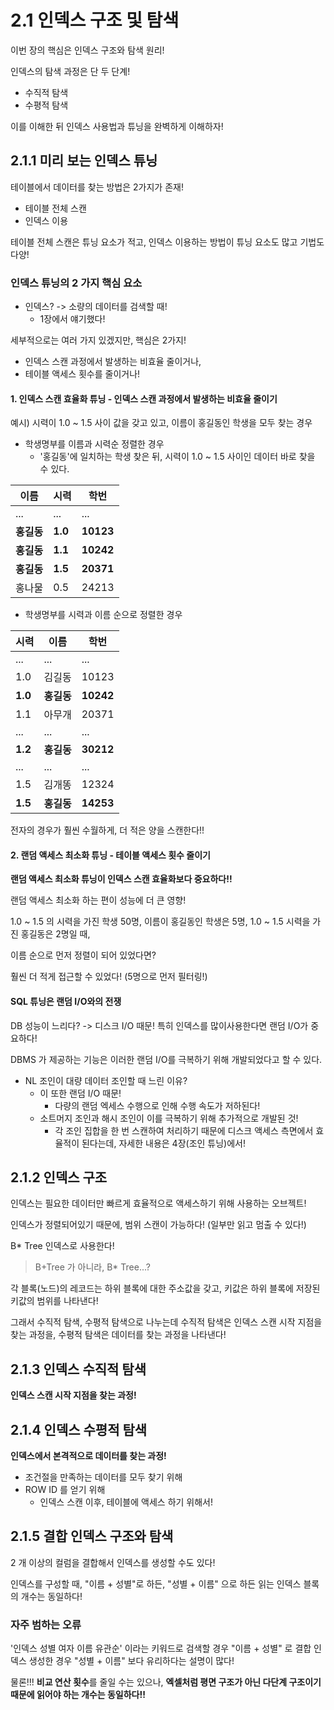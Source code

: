 # 2.1 인덱스 구조 및 탐색

이번 장의 핵심은 인덱스 구조와 탐색 원리!

인덱스의 탐색 과정은 단 두 단계!

- 수직적 탐색
- 수평적 탐색

이를 이해한 뒤 인덱스 사용법과 튜닝을 완벽하게 이해하자!



## 2.1.1 미리 보는 인덱스 튜닝

테이블에서 데이터를 찾는 방법은 2가지가 존재!

- 테이블 전체 스캔
- 인덱스 이용

테이블 전체 스캔은 튜닝 요소가 적고, 인덱스 이용하는 방법이 튜닝 요소도 많고 기법도 다양!

### 인덱스 튜닝의 2 가지 핵심 요소

- 인덱스? -> 소량의 데이터를 검색할 때!
  - 1장에서 얘기했다!

세부적으로는 여러 가지 있겠지만, 핵심은 2가지!

- 인덱스 스캔 과정에서 발생하는 비효율 줄이거나,
- 테이블 액세스 횟수를 줄이거나!

#### 1. 인덱스 스캔 효율화 튜닝 - 인덱스 스캔 과정에서 발생하는 비효율 줄이기

예시) 시력이 1.0 ~ 1.5 사이 값을 갖고 있고, 이름이 홍길동인 학생을 모두 찾는 경우

- 학생명부를 이름과 시력순 정렬한 경우
  - '홍길동'에 일치하는 학생 찾은 뒤, 시력이 1.0 ~ 1.5 사이인 데이터 바로 찾을 수 있다.

| 이름       | 시력    | 학번      |
| ---------- | ------- | --------- |
| ...        | ...     | ...       |
| **홍길동** | **1.0** | **10123** |
| **홍길동** | **1.1** | **10242** |
| **홍길동** | **1.5** | **20371** |
| 홍나물     | 0.5     | 24213     |

- 학생명부를 시력과 이름 순으로 정렬한 경우

| 시력    | 이름       | 학번      |
| ------- | ---------- | --------- |
| ...     | ...        | ...       |
| 1.0     | 김길동     | 10123     |
| **1.0** | **홍길동** | **10242** |
| 1.1     | 아무개     | 20371     |
| ...     | ...        | ...       |
| **1.2** | **홍길동** | **30212** |
| ...     | ...        | ...       |
| 1.5     | 김개똥     | 12324     |
| **1.5** | **홍길동** | **14253** |

전자의 경우가 훨씬 수월하게, 더 적은 양을 스캔한다!!

#### 2. 랜덤 액세스 최소화 튜닝 - 테이블 액세스 횟수 줄이기

**랜덤 액세스 최소화 튜닝이 인덱스 스캔 효율화보다 중요하다!!**

랜덤 액세스 최소화 하는 편이 성능에 더 큰 영향!

1.0 ~ 1.5 의 시력을 가진 학생 50명, 이름이 홍길동인 학생은 5명, 1.0 ~ 1.5 시력을 가진 홍길동은 2명일 때,

이름 순으로 먼저 정렬이 되어 있었다면? 

훨씬 더 적게 접근할 수 있었다! (5명으로 먼저 필터링!)



#### SQL 튜닝은 랜덤 I/O와의 전쟁

DB 성능이 느리다? -> 디스크 I/O 때문! 특히 인덱스를 많이사용한다면 랜덤 I/O가 중요하다!

DBMS 가 제공하는 기능은 이러한 랜덤 I/O를 극복하기 위해 개발되었다고 할 수 있다.

* NL 조인이 대량 데이터 조인할 때 느린 이유?
  * 이 또한 랜덤 I/O 때문!
    * 다량의 랜덤 엑세스 수행으로 인해 수행 속도가 저하된다!
  * 소트머지 조인과 해시 조인이 이를 극복하기 위해 추가적으로 개발된 것!
    * 각 조인 집합을 한 번 스캔하여 처리하기 때문에 디스크 액세스 측면에서 효율적이 된다는데, 자세한 내용은 4장(조인 튜닝)에서!



## 2.1.2 인덱스 구조

인덱스는 필요한 데이터만 빠르게 효율적으로 액세스하기 위해 사용하는 오브젝트!

인덱스가 정렬되어있기 때문에, 범위 스캔이 가능하다! (일부만 읽고 멈출 수 있다!)

B* Tree 인덱스로 사용한다!

> B+Tree 가 아니라, B* Tree...?

각 블록(노드)의 레코드는 하위 블록에 대한 주소값을 갖고,
키값은 하위 블록에 저장된 키값의 범위를 나타낸다!

그래서 수직적 탐색, 수평적 탐색으로 나누는데
수직적 탐색은 인덱스 스캔 시작 지점을 찾는 과정을, 
수평적 탐색은 데이터를 찾는 과정을 나타낸다!



## 2.1.3 인덱스 수직적 탐색

**인덱스 스캔 시작 지점을 찾는 과정!**

## 2.1.4 인덱스 수평적 탐색

**인덱스에서 본격적으로 데이터를 찾는 과정!**

- 조건절을 만족하는 데이터를 모두 찾기 위해
- ROW ID 를 얻기 위해
  - 인덱스 스캔 이후, 테이블에 액세스 하기 위해서!



## 2.1.5 결합 인덱스 구조와 탐색

2 개 이상의 컬럼을 결합해서 인덱스를 생성할 수도 있다!

인덱스를 구성할 때, "이름 + 성별"로 하든, "성별 + 이름" 으로 하든 읽는 인덱스 블록의 개수는 동일하다!



### 자주 범하는 오류

'인덱스 성별 여자 이름 유관순' 이라는 키워드로 검색할 경우 
"이름 + 성별" 로 결합 인덱스 생성한 경우 "성별 + 이름" 보다 유리하다는 설명이 많다!

물론!!! **비교 연산 횟수**를 줄일 수는 있으나,
**엑셀처럼 평면 구조가 아닌 다단계 구조이기 때문에 읽어야 하는 개수는 동일하다!!**

